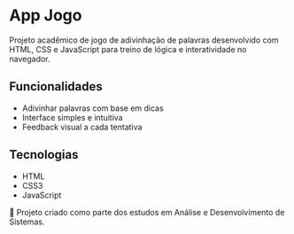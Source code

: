 # App Jogo

Projeto acadêmico de jogo de adivinhação de palavras desenvolvido com HTML, CSS e JavaScript para treino de lógica e interatividade no navegador.

## Funcionalidades

- Adivinhar palavras com base em dicas
- Interface simples e intuitiva
- Feedback visual a cada tentativa

## Tecnologias

- HTML
- CSS3
- JavaScript 

📌 Projeto criado como parte dos estudos em Análise e Desenvolvimento de Sistemas.
